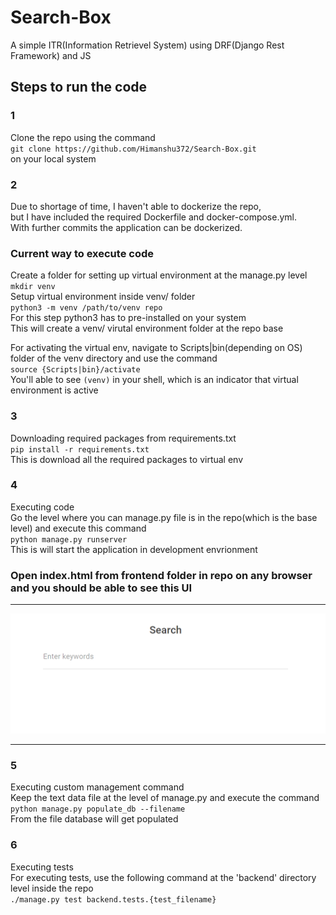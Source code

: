 # Search-Box
A simple ITR(Information Retrievel System) using DRF(Django Rest Framework) and JS

## Steps to run the code 
### 1
Clone the repo using the command<br>
`git clone https://github.com/Himanshu372/Search-Box.git`<br>
on your local system<br>

### 2 
Due to shortage of time, I haven't able to dockerize the repo,<br>
but I have included the required Dockerfile and docker-compose.yml.<br> 
With further commits the application can be dockerized.<br>
### Current way to execute code
Create a folder for setting up virtual environment at the manage.py level<br>
`mkdir venv`<br>
Setup virtual environment inside venv/ folder<br>
`python3 -m venv /path/to/venv repo`<br>
For this step python3 has to pre-installed on your system<br>
This will create a venv/ virutal environment folder at the repo base<br>

For activating the virtual env, navigate to Scripts|bin(depending on OS) folder of the venv directory and use the command<br>
`source {Scripts|bin}/activate`<br>
You'll able to see `(venv)` in your shell, which is an indicator that virtual environment is active<br>

### 3 
Downloading required packages from requirements.txt<br>
`pip install -r requirements.txt`<br>
This is download all the required packages to virtual env<br>

### 4 
Executing code<br>
Go the level where you can manage.py file is in the repo(which is the base level) and execute this command<br> 
`python manage.py runserver`<br>
This is will start the application in development envrionment<br>
### Open index.html from frontend folder in repo on any browser and you should be able to see this UI<br>
---

![](Advarisk_UI.PNG)

---

### 5
Executing custom management command<br> 
Keep the text data file at the level of manage.py and execute the command<br>
`python manage.py populate_db --filename`<br>
From the file database will get populated<br>

### 6
Executing tests<br>
For executing tests, use the following command at the 'backend' directory level inside the repo<br>
`./manage.py test backend.tests.{test_filename}`<br>

